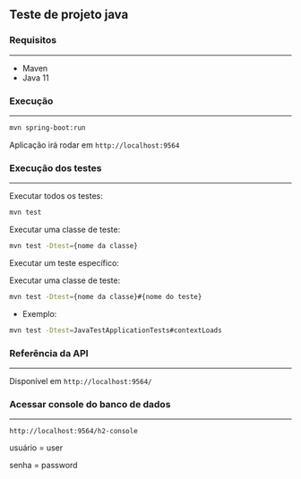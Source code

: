 ## Teste de projeto java

### Requisitos
---

- Maven
- Java 11

### Execução
---

``` bash
mvn spring-boot:run
```

Aplicação irá rodar em ```http://localhost:9564```

### Execução  dos testes
---

Executar todos os testes:
``` bash
mvn test
```

Executar uma classe de teste:
``` bash
mvn test -Dtest={nome da classe}
```

Executar um teste específico:

Executar uma classe de teste:
``` bash
mvn test -Dtest={nome da classe}#{nome do teste}
```

- Exemplo:
``` bash
mvn test -Dtest=JavaTestApplicationTests#contextLoads
```

### Referência da API
---

Disponível em ```http://localhost:9564/```

### Acessar console do banco de dados
---

```http://localhost:9564/h2-console``` 

usuário = user

senha = password
